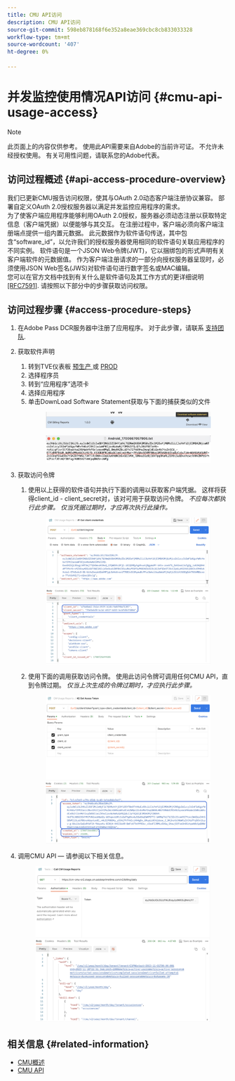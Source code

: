 ```yaml
---
title: CMU API访问
description: CMU API访问
source-git-commit: 598eb878168f6e352a8eae369cbc8cb833033328
workflow-type: tm+mt
source-wordcount: '407'
ht-degree: 0%

---
```


# 并发监控使用情况API访问 {#cmu-api-usage-access}

>[!NOTE]
>
>此页面上的内容仅供参考。 使用此API需要来自Adobe的当前许可证。 不允许未经授权使用。 有关可用性问题，请联系您的Adobe代表。

## 访问过程概述 {#api-access-procedure-overview}

我们已更新CMU报告访问权限，使其与OAuth 2.0动态客户端注册协议兼容。 部署自定义OAuth 2.0授权服务器以满足并发监控应用程序的需求。 \
为了使客户端应用程序能够利用OAuth 2.0授权，服务器必须动态注册以获取特定信息（客户端凭据）以便能够与其交互。 在注册过程中，客户端必须向客户端注册端点提供一组内置元数据。
此元数据作为软件语句传送，其中包含“software_id”，以允许我们的授权服务器使用相同的软件语句关联应用程序的不同实例。
软件语句是一个JSON Web令牌(JWT)，它以捆绑包的形式声明有关客户端软件的元数据值。 作为客户端注册请求的一部分向授权服务器呈现时，必须使用JSON Web签名(JWS)对软件语句进行数字签名或MAC编辑。 \
您可以在官方文档中找到有关什么是软件语句及其工作方式的更详细说明  <a href="https://datatracker.ietf.org/doc/html/rfc7591" target="_blank">[RFC7591]</a>.
请按照以下部分中的步骤获取访问权限。

## 访问过程步骤 {#access-procedure-steps}

1. 在Adobe Pass DCR服务器中注册了应用程序。 对于此步骤，请联系 [支持团队](mailto:tve-support@adobe.com).
2. 获取软件声明
   1. 转到TVE仪表板 <a href="https://console-preprod.auth.adobe.com/#!/" target="_blank"> 预生产 </a>  或 <a href="https://console.auth.adobe.com/" target="_blank">PROD</a>
   2. 选择程序员
   3. 转到“应用程序”选项卡
   4. 选择应用程序
   5. 单击DownLoad Software Statement获取与下面的捕获类似的文件
      <figure>
          <img src="assets/software_statement_1_download.png"
               alt="下载软件声明">
       </figure>
      <figure>
          <img src="assets/software_statement_2.png"
               alt="软件语句示例">
       </figure>

3. 获取访问令牌
   1. 使用以上获得的软件语句并执行下面的调用以获取客户端凭据。 这样将获得client_id - client_secret对，该对可用于获取访问令牌。
      *不应每次都执行此步骤。 仅当凭据过期时，才应再次执行此操作。*
      <figure>
          <img src="assets/dcr_request_1_get_client_credentials.png"
               alt="获取客户端凭据">
       </figure>

   2. 使用下面的调用获取访问令牌。 使用此访问令牌可调用任何CMU API，直到令牌过期。
      *仅当上次生成的令牌过期时，才应执行此步骤。*
      <figure>
          <img src="assets/dcr_get_access_token_call.png"
               alt="获取访问令牌">
       </figure>

4. 调用CMU API — 请参阅以下相关信息。
   <figure>
          <img src="assets/call_cmu_reports_sample.png"
               alt="调用CMU API">
       </figure>

## 相关信息 {#related-information}

* [CMU概述](/help/concurrency-monitoring/cm-usage-reports.md)
* [CMU API](/help/concurrency-monitoring/cmu-api.md)
